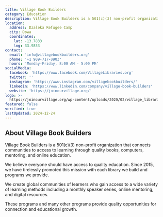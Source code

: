 ```yaml
---
title: Village Book Builders
category: Education
description: Village Book Builders is a 501(c)(3) non-profit organization that connects communities to access to learning through quality books, computers, mentoring, and online education.
location:
  address: Dzaleka Refugee Camp
  city: Dowa
  coordinates:
    lat: -13.7833
    lng: 33.9833
contact:
  email: 'info@villagebookbuilders.org'
  phone: '+1 909-717-0903'
  hours: 'Monday-Friday, 8:00 AM - 5:00 PM'
socialMedia:
  facebook: 'https://www.facebook.com/VillageLibraries.org'
  twitter: ''
  instagram: 'https://www.instagram.com/villagebookbuilders/'
  linkedin: 'https://www.linkedin.com/company/village-book-builders'
  website: 'https://joinourvillage.org/'
logo: >-
  https://joinourvillage.org/wp-content/uploads/2020/02/village_libraries_logo_blue.png
featured: false
verified: true
lastUpdated: 2024-12-24
---
```


## About Village Book Builders

Village Book Builders is a 501(c)(3) non-profit organization that connects communities to access to learning through quality books, computers, mentoring, and online education.

We believe everyone should have access to quality education. Since 2015, we have tirelessly promoted this mission with each library we build and programs we provide.

We create global communities of learners who gain access to a wide variety of learning methods including a monthly speaker series, online mentoring, and digital resources.

These programs and many other programs provide quality opportunities for connection and educational growth.


